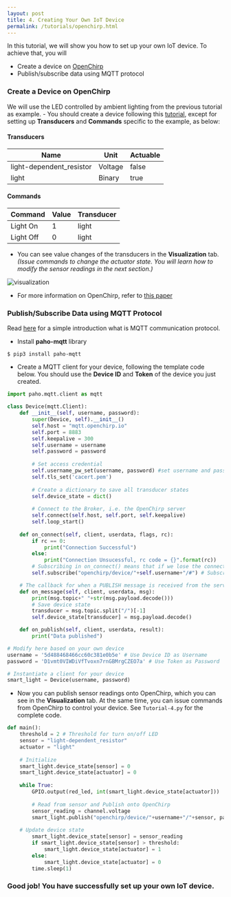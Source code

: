```yaml
---
layout: post
title: 4. Creating Your Own IoT Device
permalink: /tutorials/openchirp.html
---
```


In this tutorial, we will show you how to set up your own IoT device. To achieve that, you  will
- Create a device on [OpenChirp](https://openchirp.io/)
- Publish/subscribe data using MQTT protocol

### Create a Device on OpenChirp
We will use the LED controlled by ambient lighting from the previous tutorial as example. - You should create a device following this [tutorial](https://github.com/OpenChirp/docs/wiki/simple-device-tutorial), except for setting up **Transducers** and **Commands** specific to the example, as below:  

#### Transducers
|**Name**|**Unit**      |**Actuable**|
| ------------- | ---------------------|---------|
| light-dependent_resistor  | Voltage|     false|  
|   light | Binary     | true|

#### Commands
|**Command**|**Value**      |**Transducer**|
| ------------- | ----|--------|
| Light On| 1| light|       
|   Light Off | 0  | light|  

- You can see value changes of the transducers in the **Visualization** tab. *(Issue commands to change the actuator state. You will learn how to modify the sensor readings in the next section.)*

![visualization](/12740/assets/Openchirp.jpg)

- For more information on OpenChirp, refer to [this paper](/12740/assets/Openchirp.pdf)


### Publish/Subscribe Data using MQTT Protocol
Read [here](https://randomnerdtutorials.com/what-is-mqtt-and-how-it-works/) for a simple introduction what is MQTT communication protocol. 

- Install **paho-mqtt** library
```
$ pip3 install paho-mqtt
```
- Create a MQTT client for your device, following the template code below. You should use the **Device ID** and **Token** of the device you just created. 

```python
import paho.mqtt.client as mqtt

class Device(mqtt.Client):
    def __init__(self, username, password):
        super(Device, self).__init__()
        self.host = "mqtt.openchirp.io"
        self.port = 8883
        self.keepalive = 300
        self.username = username
        self.password = password
        
        # Set access credential
        self.username_pw_set(username, password) #set username and pass
        self.tls_set('cacert.pem')
        
        # Create a dictionary to save all transducer states
        self.device_state = dict()
        
        # Connect to the Broker, i.e. the OpenChirp server
        self.connect(self.host, self.port, self.keepalive)
        self.loop_start()
    
    def on_connect(self, client, userdata, flags, rc):
        if rc == 0:
            print("Connection Successful")
        else:
            print("Connection Unsucessful, rc code = {}".format(rc))
        # Subscribing in on_connect() means that if we lose the connection and reconnect then subscriptions will be renewed.
        self.subscribe("openchirp/device/"+self.username+"/#") # Subscribe to all tranducers

    # The callback for when a PUBLISH message is received from the server.
    def on_message(self, client, userdata, msg):
        print(msg.topic+" "+str(msg.payload.decode()))
        # Save device state
        transducer = msg.topic.split("/")[-1]
        self.device_state[transducer] = msg.payload.decode()

    def on_publish(self, client, userdata, result):
        print("Data published")

# Modify here based on your own device
username = '5d488468466cc60c381e0b5e' # Use Device ID as Username
password = 'D1vmt0VIWDiVfTvoxn7rnGBMrgCZEO7a' # Use Token as Password

# Instantiate a client for your device
smart_light = Device(username, password)
```
- Now you can publish sensor readings onto OpenChirp, which you can see in the **Visualization** tab. At the same time, you can issue commands from OpenChirp to control your device. See `Tutorial-4.py` for the complete code. 

```python
def main():
    threshold = 2 # Threshold for turn on/off LED
    sensor = "light-dependent_resistor"
    actuator = "light"
    
    # Initialize
    smart_light.device_state[sensor] = 0
    smart_light.device_state[actuator] = 0
    
    while True:
        GPIO.output(red_led, int(smart_light.device_state[actuator]))
        
        # Read from sensor and Publish onto OpenChirp
        sensor_reading = channel.voltage
        smart_light.publish("openchirp/device/"+username+"/"+sensor, payload=sensor_reading, qos=0, retain=True)
        
	# Update device state
        smart_light.device_state[sensor] = sensor_reading
        if smart_light.device_state[sensor] > threshold:
            smart_light.device_state[actuator] = 1
        else:
            smart_light.device_state[actuator] = 0
        time.sleep(1)
```
### **Good job! You have successfully set up your own IoT device.** 





